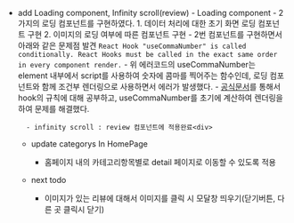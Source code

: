 - add Loading component, Infinity scroll(review)
        - Loading component
        - 2가지의 로딩 컴포넌트를 구현하였다.
        1. 데이터 처리에 대한 초기 화면 로딩 컴포넌트 구현
        2. 이미지의 로딩 여부에 따른 컴포넌트 구현
            - 2번 컴포넌트를 구현하면서 아래와 같은 문제점 발견
            ```
            React Hook "useCommaNumber" is called conditionally. React Hooks must be called in the exact same order in every component render.
            ```
            - 위 에러코드의 useCommaNumber는 element 내부에서 script를 사용하여 숫자에 콤마를 찍어주는 함수인데, 로딩 컴포넌트와 함께 조건부 렌더링으로 사용하면서 에러가 발생했다.
            - [공식문서](https://ko.reactjs.org/docs/hooks-rules.html#explanation)를 통해서 hook의 규칙에 대해 공부하고, useCommaNumber를 초기에 계산하여 렌더링을 하여 문제를 해결했다.

        - infinity scroll : review 컴포넌트에 적용완료<div>
    - update categorys In HomePage
        - 홈페이지 내의 카테고리항목별로 detail 페이지로 이동할 수 있도록 적용<div>

    - next todo
        - 이미지가 있는 리뷰에 대해서 이미지를 클릭 시 모달창 띄우기(닫기버튼, 다른 곳 클릭시 닫기)